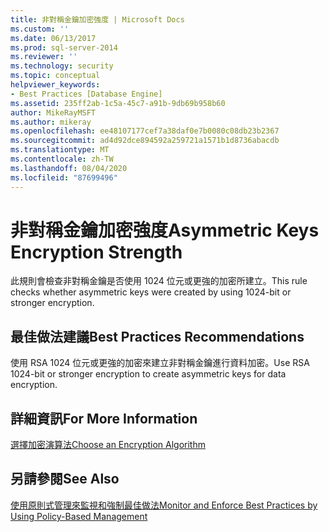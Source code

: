 ```yaml
---
title: 非對稱金鑰加密強度 | Microsoft Docs
ms.custom: ''
ms.date: 06/13/2017
ms.prod: sql-server-2014
ms.reviewer: ''
ms.technology: security
ms.topic: conceptual
helpviewer_keywords:
- Best Practices [Database Engine]
ms.assetid: 235ff2ab-1c5a-45c7-a91b-9db69b958b60
author: MikeRayMSFT
ms.author: mikeray
ms.openlocfilehash: ee48107177cef7a38daf0e7b0080c08db23b2367
ms.sourcegitcommit: ad4d92dce894592a259721a1571b1d8736abacdb
ms.translationtype: MT
ms.contentlocale: zh-TW
ms.lasthandoff: 08/04/2020
ms.locfileid: "87699496"
---
```

# <a name="asymmetric-keys-encryption-strength"></a><span data-ttu-id="4ba76-102">非對稱金鑰加密強度</span><span class="sxs-lookup"><span data-stu-id="4ba76-102">Asymmetric Keys Encryption Strength</span></span>
  <span data-ttu-id="4ba76-103">此規則會檢查非對稱金鑰是否使用 1024 位元或更強的加密所建立。</span><span class="sxs-lookup"><span data-stu-id="4ba76-103">This rule checks whether asymmetric keys were created by using 1024-bit or stronger encryption.</span></span>  
  
## <a name="best-practices-recommendations"></a><span data-ttu-id="4ba76-104">最佳做法建議</span><span class="sxs-lookup"><span data-stu-id="4ba76-104">Best Practices Recommendations</span></span>  
 <span data-ttu-id="4ba76-105">使用 RSA 1024 位元或更強的加密來建立非對稱金鑰進行資料加密。</span><span class="sxs-lookup"><span data-stu-id="4ba76-105">Use RSA 1024-bit or stronger encryption to create asymmetric keys for data encryption.</span></span>  
  
## <a name="for-more-information"></a><span data-ttu-id="4ba76-106">詳細資訊</span><span class="sxs-lookup"><span data-stu-id="4ba76-106">For More Information</span></span>  
 [<span data-ttu-id="4ba76-107">選擇加密演算法</span><span class="sxs-lookup"><span data-stu-id="4ba76-107">Choose an Encryption Algorithm</span></span>](../security/encryption/choose-an-encryption-algorithm.md)  
  
## <a name="see-also"></a><span data-ttu-id="4ba76-108">另請參閱</span><span class="sxs-lookup"><span data-stu-id="4ba76-108">See Also</span></span>  
 [<span data-ttu-id="4ba76-109">使用原則式管理來監視和強制最佳做法</span><span class="sxs-lookup"><span data-stu-id="4ba76-109">Monitor and Enforce Best Practices by Using Policy-Based Management</span></span>](monitor-and-enforce-best-practices-by-using-policy-based-management.md)  
  
  
